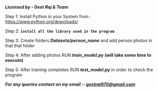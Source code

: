 ***Licensed by - Geet Raj & Team***

Step 1: Install Python in your System from : https://www.python.org/downloads/

Step 2: **`install all the library used in the program`**

Step 3: Create folders ***Datasets/person_name*** and add person photos in that that folder 

Step 4: After adding photos RUN ***train_model.py*** **(will take some time to execute)**

Step 5: After training completes RUN ***test_model.py*** in order to check the program

***For any queries contact on my email :-  geetraj970@gmail.com***

